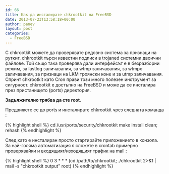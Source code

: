 ```yaml
---
id: 66
title: Как да инсталирате chkrootkit на FreeBSD
date: 2013-07-23T13:58:18+00:00
author: panev
layout: post
categories:
  - FreeBSD
---
```

С chkrootkit можете да проверявате редовно система за признаци на руткит. chkrootkit търси известни подписи в trojaned системни двоични файлове. Той също така проверява дали интерфейсът е в безразборни режим, за lastlog заличавания, за wtmp заличавания, за wtmpx заличавания, за признаци на LKM троянски коне и за utmp заличавания. Спринт chkrootkit като Cron прави този много полезен инструмент за сигурност. chkrootkit е достъпно на FreeBSD и може да се инсталира през пристанището (ports) директория.

**Задължително трябва да сте root**.

Предвижете се до ports и инсталирате chkrootkit чрез следната команда :

{% highlight shell %}
cd /usr/ports/security/chkrootkit
make install clean; rehash
{% endhighlight %}

След като е инсталиран просто стартирайте приложението в конзола. За най-голяма автоматизация я сложете в crontab примерно проверявайки и входящият/изходящият трафик на mail :

{% highlight shell %}
0 3 * * * (cd /path/to/chkrootkit; ./chkrootkit 2>&1 | mail -s "chkrootkit output" root)
{% endhighlight %}
